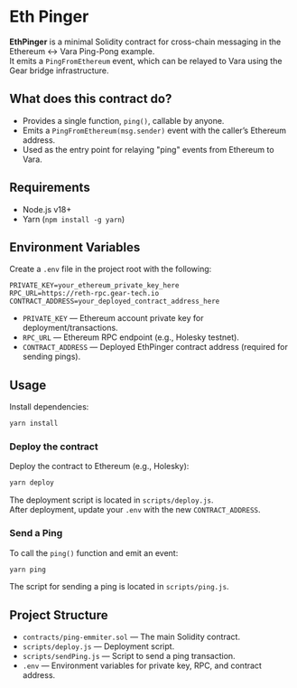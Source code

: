 # Eth Pinger

**EthPinger** is a minimal Solidity contract for cross-chain messaging in the Ethereum ↔ Vara Ping-Pong example.  
It emits a `PingFromEthereum` event, which can be relayed to Vara using the Gear bridge infrastructure.

## What does this contract do?

- Provides a single function, `ping()`, callable by anyone.
- Emits a `PingFromEthereum(msg.sender)` event with the caller’s Ethereum address.
- Used as the entry point for relaying "ping" events from Ethereum to Vara.

## Requirements

- Node.js v18+
- Yarn (`npm install -g yarn`)

## Environment Variables

Create a `.env` file in the project root with the following:

```env
PRIVATE_KEY=your_ethereum_private_key_here
RPC_URL=https://reth-rpc.gear-tech.io
CONTRACT_ADDRESS=your_deployed_contract_address_here
```

- `PRIVATE_KEY` — Ethereum account private key for deployment/transactions.
- `RPC_URL` — Ethereum RPC endpoint (e.g., Holesky testnet).
- `CONTRACT_ADDRESS` — Deployed EthPinger contract address (required for sending pings).

## Usage

Install dependencies:

```sh
yarn install
```

### Deploy the contract

Deploy the contract to Ethereum (e.g., Holesky):

```sh
yarn deploy
```

The deployment script is located in `scripts/deploy.js`.  
After deployment, update your `.env` with the new `CONTRACT_ADDRESS`.

### Send a Ping

To call the `ping()` function and emit an event:

```sh
yarn ping
```

The script for sending a ping is located in `scripts/ping.js`.

## Project Structure

- `contracts/ping-emmiter.sol` — The main Solidity contract.
- `scripts/deploy.js` — Deployment script.
- `scripts/sendPing.js` — Script to send a ping transaction.
- `.env` — Environment variables for private key, RPC, and contract address.
